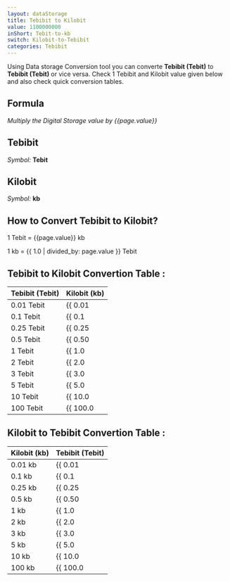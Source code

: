 ```yaml
---
layout: dataStorage
title: Tebibit to Kilobit
value: 1100000000
inShort: Tebit-to-kb
switch: Kilobit-to-Tebibit
categories: Tebibit
---
```


Using Data storage Conversion tool you can converte **Tebibit (Tebit)** to **Tebibit (Tebit)** or vice versa. Check 1 Tebibit and Kilobit value given below and also check quick conversion tables.

## Formula
*Multiply the Digital Storage value by {{page.value}}*

## Tebibit
*Symbol:* **Tebit**

## Kilobit
*Symbol:* **kb**

## How to Convert Tebibit to Kilobit?

1 Tebit = {{page.value}} kb

1 kb = {{ 1.0 | divided_by: page.value }} Tebit


## Tebibit to Kilobit Convertion Table :

| Tebibit (Tebit) | Kilobit (kb) |
| ---- | ---- |
| 0.01 Tebit | {{ 0.01 | times: page.value }} kb |
| 0.1 Tebit | {{ 0.1 | times: page.value }} kb |
| 0.25 Tebit | {{ 0.25 | times: page.value }} kb |
| 0.5 Tebit | {{ 0.50 | times: page.value }} kb |
| 1 Tebit | {{ 1.0 | times: page.value }} kb |
| 2 Tebit | {{ 2.0 | times: page.value }} kb |
| 3 Tebit | {{ 3.0 | times: page.value }} kb |
| 5 Tebit | {{ 5.0 | times: page.value }} kb |
| 10 Tebit | {{ 10.0 | times: page.value }} kb |
| 100 Tebit | {{ 100.0 | times: page.value }} kb |

## Kilobit to Tebibit Convertion Table :

| Kilobit (kb) | Tebibit (Tebit) |
| ---- | ---- |
| 0.01 kb | {{ 0.01 | divided_by: page.value }} Tebit |
| 0.1 kb | {{ 0.1 | divided_by: page.value }} Tebit |
| 0.25 kb | {{ 0.25 | divided_by: page.value }} Tebit |
| 0.5 kb | {{ 0.50 | divided_by: page.value }} Tebit |
| 1 kb | {{ 1.0 | divided_by: page.value }} Tebit |
| 2 kb | {{ 2.0 | divided_by: page.value }} Tebit |
| 3 kb | {{ 3.0 | divided_by: page.value }} Tebit |
| 5 kb | {{ 5.0 | divided_by: page.value }} Tebit |
| 10 kb | {{ 10.0 | divided_by: page.value }} Tebit |
| 100 kb | {{ 100.0 | divided_by: page.value }} Tebit |


<script>
document.getElementById('selectInput')[15].selected = true
document.getElementById('selectOutput')[2].selected = true
</script>
